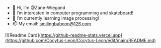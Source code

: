 - 👋 Hi, I’m @Zane-Wiegand
- 👀 I’m interested in computer programming and skateboard!
- 🌱 I’m currently learning image processing!
- 📫 My email: smilingbaboon@126.com


[![Readme Card](https://github-readme-stats.vercel.app](https://github.com/Cocytus-Leon/Cocytus-Leon/edit/main/README.md)
